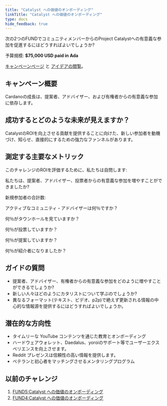 ```yaml
---
title: "Catalyst への価値のオンボーディング"
linkTitle: "Catalyst への価値のオンボーディング"
type: docs
hide_feedback: true
---
```

次の2つのFUNDでコミュニティメンバーからのProject Catalystへの有意義な参加を促進するにはどうすればよいでしょうか?

予算規模: **$75,000 USD paid in Ada**

[キャンペーンページ](https://cardano.ideascale.com/a/campaign-home/26106) と [アイデアの閲覧](https://cardano.ideascale.com/a/ideas/top/campaign-filter/byids/campaigns/26106/stage/unspecified)。

## キャンペーン概要

Cardanoの成長は、提案者、アドバイザー、および有権者からの有意義な参加に依存します。

## 成功するとどのような未来が見えますか？

CatalystのROIを向上させる貢献を提供することに向けた、新しい参加者を動機づけ、知らせ、直接的にするための強力なファンネルがあります。

## 測定する主要なメトリック

このチャレンジのROIを評価するために、私たちは自問します:

私たちは、提案者、アドバイザー、投票者からの有意義な参加を増やすことができましたか?

新規参加者の合計数:

アクティブなコミュニティ・アドバイザーは何％ですか？

何％がタウンホールを見ていますか？

何％が投票していますか？

何％が提案していますか？

何％が紹介者になりましたか？

## ガイドの質問

- 提案者、アドバイザー、有権者からの有意義な参加をどのように増やすことができるでしょうか?
- 新しい人々はどのようにカタリストについて学ぶのでしょうか?
- 異なるフォーマット(テキスト、ビデオ、p2p)で絶えず更新される情報の中心的な情報源を提供するにはどうすればよいでしょうか。

## 潜在的な方向性

- タイムリーな YouTube コンテンツを通じた教育とオンボーディング
- ハードウェアウォレット、Daedalus、yoroiのサポート等でユーザーエクスペリエンスを向上させます。
- Reddit プレゼンスは信頼性の高い情報を提供します。
- ベテランと初心者をマッチングさせるメンタリングプログラム

## 以前のチャレンジ

1. [FUND5:Catalyst への価値のオンボーディング](https://cardano.ideascale.com/a/campaign-home/25944)
2. [FUND4:Catalyst への価値のオンボーディング](https://cardano.ideascale.com/a/campaign-home/25872)